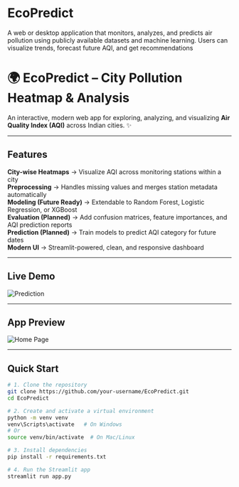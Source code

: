 # EcoPredict
A web or desktop application that monitors, analyzes, and predicts air pollution using publicly available datasets and machine learning. Users can visualize trends, forecast future AQI, and get recommendations
# 🌍 EcoPredict – City Pollution Heatmap & Analysis  

 An interactive, modern web app for exploring, analyzing, and visualizing **Air Quality Index (AQI)** across Indian cities. ✨  

---

##  Features  

 **City-wise Heatmaps** → Visualize AQI across monitoring stations within a city  
 **Preprocessing** → Handles missing values and merges station metadata automatically  
 **Modeling (Future Ready)** → Extendable to Random Forest, Logistic Regression, or XGBoost  
 **Evaluation (Planned)** → Add confusion matrices, feature importances, and AQI prediction reports  
 **Prediction (Planned)** → Train models to predict AQI category for future dates  
 **Modern UI** → Streamlit-powered, clean, and responsive dashboard  

---

## Live Demo  

![Prediction](screenshots/prediction_demo.png) 

---

##  App Preview  

![Home Page](screenshots/home_page.png)  


---

##  Quick Start  

```bash
# 1. Clone the repository
git clone https://github.com/your-username/EcoPredict.git
cd EcoPredict

# 2. Create and activate a virtual environment
python -m venv venv
venv\Scripts\activate   # On Windows
# Or
source venv/bin/activate  # On Mac/Linux

# 3. Install dependencies
pip install -r requirements.txt

# 4. Run the Streamlit app
streamlit run app.py
